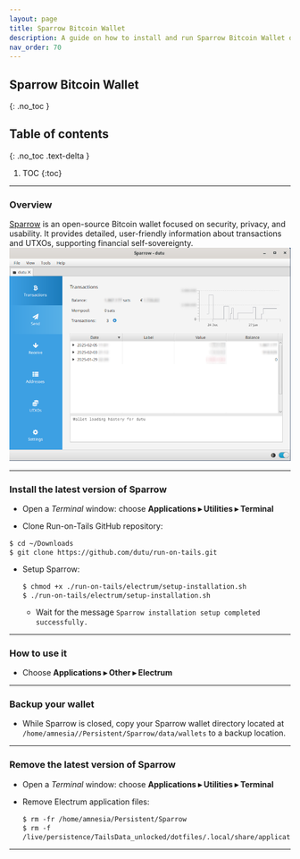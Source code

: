 ```yaml
---
layout: page
title: Sparrow Bitcoin Wallet
description: A guide on how to install and run Sparrow Bitcoin Wallet on Tails
nav_order: 70
---
```


## Sparrow Bitcoin Wallet
{: .no_toc }

## Table of contents
{: .no_toc .text-delta }

1. TOC
{:toc}


---
### Overview

[Sparrow] is an open-source Bitcoin wallet focused on security, privacy, and usability. It provides detailed, user-friendly information about transactions and UTXOs, supporting financial self-sovereignty. 
![sparrow.png](sparrow.png)

---
### Install the latest version of Sparrow

* Open a _Terminal_ window:  choose **Applications ▸ Utilities ▸ Terminal**

* Clone Run-on-Tails GitHub repository:
```shell
$ cd ~/Downloads
$ git clone https://github.com/dutu/run-on-tails.git
```

* Setup Sparrow:
  ```shell
  $ chmod +x ./run-on-tails/electrum/setup-installation.sh 
  $ ./run-on-tails/electrum/setup-installation.sh 
  ```
  * Wait for the message `Sparrow installation setup completed successfully.`

 ---
### How to use it

* Choose **Applications ▸ Other ▸ Electrum**


---
### Backup your wallet

* While Sparrow is closed, copy your Sparrow wallet directory located at `/home/amnesia//Persistent/Sparrow/data/wallets` to a backup location.


---
### Remove the latest version of Sparrow

* Open a _Terminal_ window:  choose **Applications ▸ Utilities ▸ Terminal**


* Remove Electrum application files:
  ```shell
  $ rm -fr /home/amnesia/Persistent/Sparrow
  $ rm -f /live/persistence/TailsData_unlocked/dotfiles/.local/share/applications/sparrow.desktop
  
---
[Sparrow]: https://www.sparrowwallet.com/
